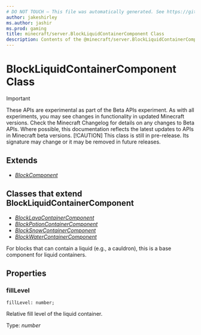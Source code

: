 ```yaml
---
# DO NOT TOUCH — This file was automatically generated. See https://github.com/mojang/minecraftapidocsgenerator to modify descriptions, examples, etc.
author: jakeshirley
ms.author: jashir
ms.prod: gaming
title: minecraft/server.BlockLiquidContainerComponent Class
description: Contents of the @minecraft/server.BlockLiquidContainerComponent class.
---
```

# BlockLiquidContainerComponent Class
>[!IMPORTANT]
>These APIs are experimental as part of the Beta APIs experiment. As with all experiments, you may see changes in functionality in updated Minecraft versions. Check the Minecraft Changelog for details on any changes to Beta APIs. Where possible, this documentation reflects the latest updates to APIs in Minecraft beta versions.
> [!CAUTION]
> This class is still in pre-release.  Its signature may change or it may be removed in future releases.

## Extends
- [*BlockComponent*](BlockComponent.md)

## Classes that extend BlockLiquidContainerComponent
- [*BlockLavaContainerComponent*](BlockLavaContainerComponent.md)
- [*BlockPotionContainerComponent*](BlockPotionContainerComponent.md)
- [*BlockSnowContainerComponent*](BlockSnowContainerComponent.md)
- [*BlockWaterContainerComponent*](BlockWaterContainerComponent.md)

For blocks that can contain a liquid (e.g., a cauldron), this is a base component for liquid containers. 

## Properties

### **fillLevel**
`fillLevel: number;`

Relative fill level of the liquid container.

Type: *number*
